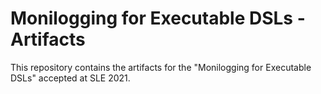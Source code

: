 # Monilogging for Executable DSLs - Artifacts

This repository contains the artifacts for the "Monilogging for Executable DSLs" accepted at SLE 2021.
